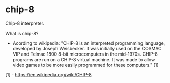 # chip-8
Chip-8 interpreter.

What is chip-8?
- Acording to wikipedia: "CHIP-8 is an interpreted programming language, developed by Joseph Weisbecker. It was initially used on the COSMAC 
VIP and Telmac 1800 8-bit microcomputers in the mid-1970s. CHIP-8 programs are run on a CHIP-8 virtual machine. It was
made to allow video games to be more easily programmed for these computers." [1]

[1] - https://en.wikipedia.org/wiki/CHIP-8
